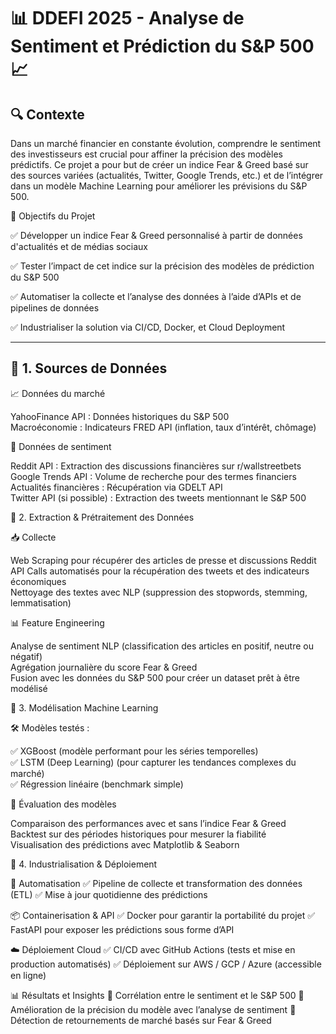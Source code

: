 # 📊 DDEFI 2025 - Analyse de Sentiment et Prédiction du S&P 500 📈

## 🔍 Contexte

Dans un marché financier en constante évolution, comprendre le sentiment des investisseurs est crucial pour affiner la précision des modèles prédictifs.
Ce projet a pour but de créer un indice Fear & Greed basé sur des sources variées (actualités, Twitter, Google Trends, etc.) et de l’intégrer dans un modèle Machine Learning pour améliorer les prévisions du S&P 500.

🎯 Objectifs du Projet

✅ Développer un indice Fear & Greed personnalisé à partir de données d'actualités et de médias sociaux

✅ Tester l’impact de cet indice sur la précision des modèles de prédiction du S&P 500

✅ Automatiser la collecte et l’analyse des données à l’aide d’APIs et de pipelines de données

✅ Industrialiser la solution via CI/CD, Docker, et Cloud Deployment

---

## 📌 1. Sources de Données

📈 Données du marché  

YahooFinance API : Données historiques du S&P 500    
Macroéconomie : Indicateurs FRED API (inflation, taux d’intérêt, chômage)  

📢 Données de sentiment

Reddit API : Extraction des discussions financières sur r/wallstreetbets  
Google Trends API : Volume de recherche pour des termes financiers  
Actualités financières : Récupération via GDELT API  
Twitter API (si possible) : Extraction des tweets mentionnant le S&P 500  

📌 2. Extraction & Prétraitement des Données

📥 Collecte

Web Scraping pour récupérer des articles de presse et discussions Reddit  
API Calls automatisés pour la récupération des tweets et des indicateurs économiques  
Nettoyage des textes avec NLP (suppression des stopwords, stemming, lemmatisation)  

📊 Feature Engineering

Analyse de sentiment NLP (classification des articles en positif, neutre ou négatif)  
Agrégation journalière du score Fear & Greed  
Fusion avec les données du S&P 500 pour créer un dataset prêt à être modélisé  

📌 3. Modélisation Machine Learning

🛠️ Modèles testés :

✅ XGBoost (modèle performant pour les séries temporelles)  
✅ LSTM (Deep Learning) (pour capturer les tendances complexes du marché)  
✅ Régression linéaire (benchmark simple)  

🎯 Évaluation des modèles

Comparaison des performances avec et sans l’indice Fear & Greed  
Backtest sur des périodes historiques pour mesurer la fiabilité  
Visualisation des prédictions avec Matplotlib & Seaborn  

📌 4. Industrialisation & Déploiement

🚀 Automatisation
✅ Pipeline de collecte et transformation des données (ETL)
✅ Mise à jour quotidienne des prédictions

📦 Containerisation & API
✅ Docker pour garantir la portabilité du projet
✅ FastAPI pour exposer les prédictions sous forme d’API

☁️ Déploiement Cloud
✅ CI/CD avec GitHub Actions (tests et mise en production automatisés)
✅ Déploiement sur AWS / GCP / Azure (accessible en ligne)

📊 Résultats et Insights
📌 Corrélation entre le sentiment et le S&P 500
📌 Amélioration de la précision du modèle avec l’analyse de sentiment
📌 Détection de retournements de marché basés sur Fear & Greed
